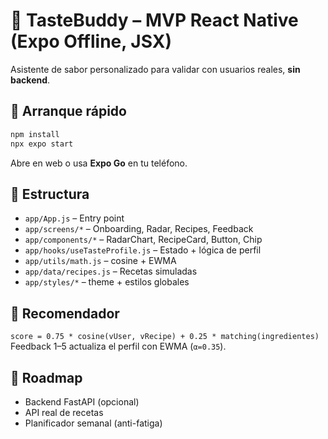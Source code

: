 # 🍴 TasteBuddy – MVP React Native (Expo Offline, JSX)

Asistente de sabor personalizado para validar con usuarios reales, **sin backend**.

## 🚀 Arranque rápido
```bash
npm install
npx expo start
```
Abre en web o usa **Expo Go** en tu teléfono.

## 📁 Estructura
- `app/App.js` – Entry point
- `app/screens/*` – Onboarding, Radar, Recipes, Feedback
- `app/components/*` – RadarChart, RecipeCard, Button, Chip
- `app/hooks/useTasteProfile.js` – Estado + lógica de perfil
- `app/utils/math.js` – cosine + EWMA
- `app/data/recipes.js` – Recetas simuladas
- `app/styles/*` – theme + estilos globales

## 🧠 Recomendador
`score = 0.75 * cosine(vUser, vRecipe) + 0.25 * matching(ingredientes)`  
Feedback 1–5 actualiza el perfil con EWMA (`α=0.35`).

## 🧩 Roadmap
- Backend FastAPI (opcional)
- API real de recetas
- Planificador semanal (anti-fatiga)
